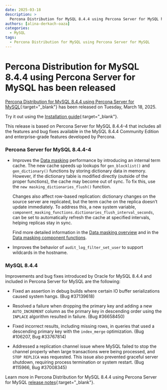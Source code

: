 ```yaml
---
date: 2025-03-18
description: >
  Percona Distribution for MySQL 8.4.4 using Percona Server for MySQL has been released on Tuesday, March 18, 2025.
authors: [alina-derkach-oaza]
categories:
  - MySQL
tags:
  - Percona Distribution for MySQL using Percona Server for MySQL
---
```


# Percona Distribution for MySQL 8.4.4 using Percona Server for MySQL has been released

<!-- more -->

[Percona Distribution for MySQL 8.4.4 using Percona Server for MySQL](https://docs.percona.com/percona-distribution-for-mysql/8.4/index.html){:target="_blank"} has been released on Tuesday, March 18, 2025.

Try it out using the [Installation guide](https://docs.percona.com/percona-distribution-for-mysql/8.4/installing.html){:target="_blank"}.

This release is based on Percona Server for MySQL 8.4.4-4 that includes all the features and bug fixes available in the MySQL 8.4.4 Community Edition and enterprise-grade features developed by Percona.

### Percona Server for MySQL 8.4.4-4

* Improves the [Data masking](https://docs.percona.com/percona-server/8.4/data-masking-overview.html) performance by introducing an internal term cache. The new cache speeds up lookups for `gen_blocklist()` and `gen_dictionary()` functions by storing dictionary data in memory. However, if the dictionary table is modified directly (outside of the proper functions), the cache may become out of sync. To fix this, use the `new masking_dictionaries_flush()` function.

    Changes also affect row-based replication: dictionary changes on the source server are replicated, but the term cache on the replica doesn’t update immediately. To address this, a new system variable, `component_masking_functions.dictionaries_flush_interval_seconds`, can be set to automatically refresh the cache at specified intervals, helping replicas stay in sync.

    Find more detailed information in the [Data masking overview](https://docs.percona.com/percona-server/8.4/data-masking-overview.html) and in the [Data masking component functions](https://docs.percona.com/percona-server/8.4/data-masking-function-list.html).

* Improves the behavior of `audit_log_filter_set_user` to support wildcards in the hostname.

### MySQL 8.4.4

Improvements and bug fixes introduced by Oracle for MySQL 8.4.4 and included in Percona Server for MySQL are the following:

* Fixed an assertion in debug builds where certain IO buffer serializations caused system hangs. (Bug #37139618)

* Resolved a failure when dropping the primary key and adding a new `AUTO_INCREMENT` column as the primary key in descending order using the `INPLACE` algorithm resulted in failure. (Bug #36658450)

* Fixed incorrect results, including missing rows, in queries that used a descending primary key with the `index_merge` optimization. (Bug #106207, Bug #33767814)

* Addressed a replication channel issue where MySQL failed to stop the channel properly when large transactions were being processed, and `STOP REPLICA` was requested. This issue also prevented graceful server shutdown, requiring process termination or system restart. (Bug #115966, Bug #37008345)

Learn more in Percona Distribution for MySQL 8.4.4 using Percona Server for MySQL [release notes](https://docs.percona.com/percona-distribution-for-mysql/8.4/release-notes-ps-8.4.4.html){:target="_blank"}.

